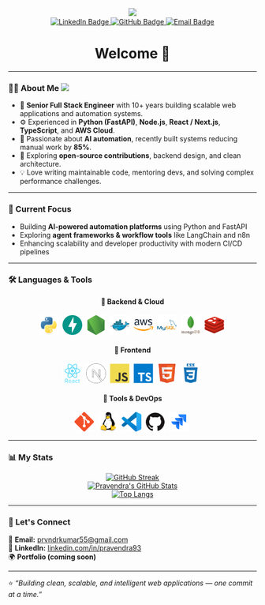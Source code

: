 <div id="header" align="center">
  <img src="https://media.giphy.com/media/bGgsc5mWoryfgKBx1u/giphy.gif" width="250"/>
</div>

<div id="badges" align="center">
  <a href="https://www.linkedin.com/in/pravendra93" target="_blank">
    <img src="https://img.shields.io/badge/LinkedIn-blue?style=for-the-badge&logo=linkedin&logoColor=white" alt="LinkedIn Badge"/>
  </a>
  <a href="https://github.com/pravendra93" target="_blank">
    <img src="https://img.shields.io/badge/GitHub-black?style=for-the-badge&logo=github&logoColor=white" alt="GitHub Badge"/>
  </a>
  <a href="mailto:prvndrkumar55@gmail.com">
    <img src="https://img.shields.io/badge/Email-D14836?style=for-the-badge&logo=gmail&logoColor=white" alt="Email Badge"/>
  </a>
</div>

<h1 align="center">Welcome 👋</h1>

---

### 👨‍💻 About Me <img src="https://media.giphy.com/media/WUlplcMpOCEmTGBtBW/giphy.gif" width="30">
- 🔭 **Senior Full Stack Engineer** with 10+ years building scalable web applications and automation systems.  
- ⚙️ Experienced in **Python (FastAPI)**, **Node.js**, **React / Next.js**, **TypeScript**, and **AWS Cloud**.  
- 🤖 Passionate about **AI automation**, recently built systems reducing manual work by **85%**.  
- 🌱 Exploring **open-source contributions**, backend design, and clean architecture.  
- 💡 Love writing maintainable code, mentoring devs, and solving complex performance challenges.  

---

### 🧠 Current Focus
- Building **AI-powered automation platforms** using Python and FastAPI  
- Exploring **agent frameworks & workflow tools** like LangChain and n8n  
- Enhancing scalability and developer productivity with modern CI/CD pipelines  

---

### 🛠 Languages & Tools
<div align="center">
  
#### 🧠 Backend & Cloud  
<img src="https://github.com/devicons/devicon/blob/master/icons/python/python-original.svg" title="Python" width="40" height="40"/>&nbsp;
<img src="https://github.com/devicons/devicon/blob/master/icons/fastapi/fastapi-original.svg" title="FastAPI" width="40" height="40"/>&nbsp;
<img src="https://github.com/devicons/devicon/blob/master/icons/nodejs/nodejs-original.svg" title="NodeJS" width="40" height="40"/>&nbsp;
<img src="https://github.com/devicons/devicon/blob/master/icons/docker/docker-original.svg" title="Docker" width="40" height="40"/>&nbsp;
<img src="https://github.com/devicons/devicon/blob/master/icons/amazonwebservices/amazonwebservices-original.svg" title="AWS" width="40" height="40"/>&nbsp;
<img src="https://github.com/devicons/devicon/blob/master/icons/mysql/mysql-original-wordmark.svg" title="MySQL" width="40" height="40"/>&nbsp;
<img src="https://github.com/devicons/devicon/blob/master/icons/mongodb/mongodb-original-wordmark.svg" title="MongoDB" width="40" height="40"/>&nbsp;
<img src="https://github.com/devicons/devicon/blob/master/icons/redis/redis-original.svg" title="Redis" width="40" height="40"/>&nbsp;

#### 🎨 Frontend  
<img src="https://github.com/devicons/devicon/blob/master/icons/react/react-original-wordmark.svg" title="React" width="40" height="40"/>&nbsp;
<img src="https://github.com/devicons/devicon/blob/master/icons/nextjs/nextjs-line.svg" title="NextJS" width="40" height="40"/>&nbsp;
<img src="https://github.com/devicons/devicon/blob/master/icons/javascript/javascript-original.svg" title="JavaScript" width="40" height="40"/>&nbsp;
<img src="https://github.com/devicons/devicon/blob/master/icons/typescript/typescript-original.svg" title="TypeScript" width="40" height="40"/>&nbsp;
<img src="https://github.com/devicons/devicon/blob/master/icons/html5/html5-original.svg" title="HTML5" width="40" height="40"/>&nbsp;
<img src="https://github.com/devicons/devicon/blob/master/icons/css3/css3-plain-wordmark.svg" title="CSS3" width="40" height="40"/>&nbsp;

#### 🧩 Tools & DevOps  
<img src="https://github.com/devicons/devicon/blob/master/icons/git/git-original.svg" title="Git" width="40" height="40"/>&nbsp;
<img src="https://github.com/devicons/devicon/blob/master/icons/linux/linux-original.svg" title="Linux" width="40" height="40"/>&nbsp;
<img src="https://github.com/devicons/devicon/blob/master/icons/vscode/vscode-original.svg" title="VSCode" width="40" height="40"/>&nbsp;
<img src="https://github.com/devicons/devicon/blob/master/icons/github/github-original.svg" title="GitHub" width="40" height="40"/>&nbsp;
<img src="https://github.com/devicons/devicon/blob/master/icons/jira/jira-original.svg" title="Jira" width="40" height="40"/>&nbsp;

</div>

---

### 📊 My Stats  
<div align="center">
  
[![GitHub Streak](https://streak-stats.demolab.com?user=pravendra93&theme=ocean-gradient&hide_border=true&border_radius=5)](https://git.io/streak-stats)  
[![Pravendra's GitHub Stats](https://github-readme-stats.vercel.app/api?username=pravendra93&show_icons=true&theme=react&hide_border=true)](https://github.com/pravendra93)  
[![Top Langs](https://github-readme-stats.vercel.app/api/top-langs/?username=pravendra93&layout=compact&theme=react&hide_border=true)](https://github.com/pravendra93)

</div>

---

### 💬 Let's Connect
📧 **Email:** [prvndrkumar55@gmail.com](mailto:prvndrkumar55@gmail.com)  
💼 **LinkedIn:** [linkedin.com/in/pravendra93](https://www.linkedin.com/in/pravendra93)  
🌍 **Portfolio (coming soon)**

---

⭐ *“Building clean, scalable, and intelligent web applications — one commit at a time.”*
